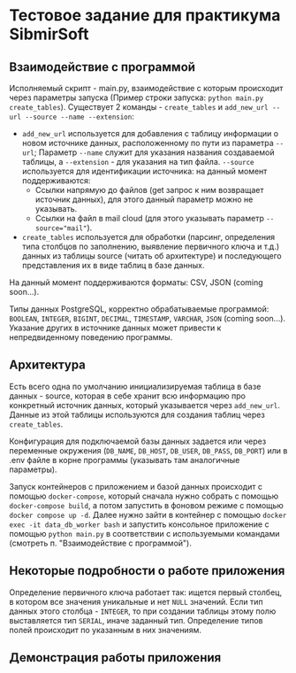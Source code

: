 # Тестовое задание для практикума SibmirSoft

## Взаимодействие с программой
Исполняемый скрипт - main.py, взаимодействие с которым происходит через параметры запуска (Пример строки запуска: `python main.py create_tables`). Существует 2 команды - `create_tables` и `add_new_url --url --source --name --extension`: 
* `add_new_url` используется для добавления с таблицу информации о новом источнике данных, расположенному по пути из параметра `--url`; Параметр `--name` служит для указания названия создаваемой таблицы, а `--extension` - для указания на тип файла. `--source` используется для идентификации источника: на данный момент поддерживаются: 
  + Ссылки напрямую до файлов (get запрос к ним возвращает источник данных), для этого данный параметр можно не указывать.
  + Ссылки на файл в mail cloud (для этого указывать параметр `--source="mail"`).
* `create_tables` используется для обработки (парсинг, определения типа столбцов по заполнению, выявление первичного ключа и т.д.) данных из таблицы source (читать об архитектуре) и последующего представления их в виде таблиц в базе данных.

На данный момент поддерживаются форматы: CSV, JSON (coming soon...). 

Типы данных PostgreSQL, корректно обрабатываемые программой: `BOOLEAN`, `INTEGER`, `BIGINT`, `DECIMAL`, `TIMESTAMP`, `VARCHAR`, `JSON` (coming soon...). Указание других в источнике данных может привести к непредвиденному поведению программы.

## Архитектура
Есть всего одна по умолчанию инициализируемая таблица в базе данных - source, которая в себе хранит всю информацию про конкретный источник данных, который указывается через `add_new_url`. Данные из этой таблицы используются для создания таблиц через `create_tables`.

Конфигурация для подключаемой базы данных задается или через переменные окружения (`DB_NAME`, `DB_HOST`, `DB_USER`, `DB_PASS`, `DB_PORT`) или в .env файле в корне программы (указывать там аналогичные параметры).

Запуск контейнеров с приложением и базой данных происходит с помощью `docker-compose`, который сначала нужно собрать с помощью `docker-compose build`, а потом запустить в фоновом режиме с помощью `docker compose up -d`. Далее нужно зайти в контейнер с помощью `docker exec -it data_db_worker bash` и запустить консольное приложение с помощью `python main.py` в соответствии с используемыми командами (смотреть п. "Взаимодействие с программой").
## Некоторые подробности о работе приложения
Определение первичного ключа работает так: ищется первый столбец, в котором все значения уникальные и нет `NULL` значений. Если тип данных этого столбца - `INTEGER`, то при создании таблицы этому полю выставляется тип `SERIAL`, иначе заданный тип.
Определение типов полей происходит по указанным в них значениям.

## Демонстрация работы приложения
